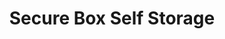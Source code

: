 ---
title: "Secure Box Self Storage"
url: /cedar-city/secure-box-self-storage/
shop: storage rental
---
